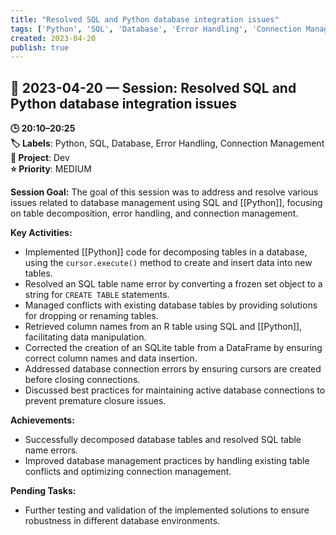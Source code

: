 ```yaml
---
title: "Resolved SQL and Python database integration issues"
tags: ['Python', 'SQL', 'Database', 'Error Handling', 'Connection Management']
created: 2023-04-20
publish: true
---
```


## 📅 2023-04-20 — Session: Resolved SQL and Python database integration issues

**🕒 20:10–20:25**  
**🏷️ Labels**: Python, SQL, Database, Error Handling, Connection Management  
**📂 Project**: Dev  
**⭐ Priority**: MEDIUM  


**Session Goal:**
The goal of this session was to address and resolve various issues related to database management using SQL and [[Python]], focusing on table decomposition, error handling, and connection management.

**Key Activities:**
- Implemented [[Python]] code for decomposing tables in a database, using the `cursor.execute()` method to create and insert data into new tables.
- Resolved an SQL table name error by converting a frozen set object to a string for `CREATE TABLE` statements.
- Managed conflicts with existing database tables by providing solutions for dropping or renaming tables.
- Retrieved column names from an R table using SQL and [[Python]], facilitating data manipulation.
- Corrected the creation of an SQLite table from a DataFrame by ensuring correct column names and data insertion.
- Addressed database connection errors by ensuring cursors are created before closing connections.
- Discussed best practices for maintaining active database connections to prevent premature closure issues.

**Achievements:**
- Successfully decomposed database tables and resolved SQL table name errors.
- Improved database management practices by handling existing table conflicts and optimizing connection management.

**Pending Tasks:**
- Further testing and validation of the implemented solutions to ensure robustness in different database environments.
